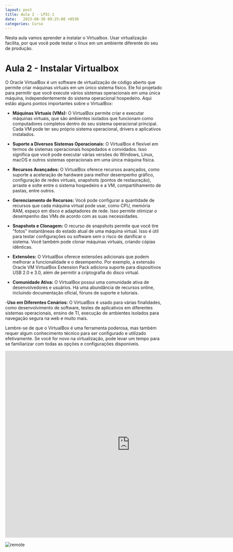 ```yaml
---
layout: post
title: Aula 2 - LPIC-1
date:   2023-08-30 09:25:00 +0530
categories: Curso
---
```

Nesta aula vamos aprender a instalar o Virtualbox. Usar virtualização facilita, por que você pode testar o linux em um ambiente diferente do seu de produção.

# Aula 2 - Instalar Virtualbox

O Oracle VirtualBox é um software de virtualização de código aberto que permite criar máquinas virtuais em um único sistema físico. Ele foi projetado para permitir que você execute vários sistemas operacionais em uma única máquina, independentemente do sistema operacional hospedeiro. Aqui estão alguns pontos importantes sobre o VirtualBox:

- **Máquinas Virtuais (VMs):** O VirtualBox permite criar e executar máquinas virtuais, que são ambientes isolados que funcionam como computadores completos dentro do seu sistema operacional principal. Cada VM pode ter seu próprio sistema operacional, drivers e aplicativos instalados.

- **Suporte a Diversos Sistemas Operacionais:** O VirtualBox é flexível em termos de sistemas operacionais hospedados e convidados. Isso significa que você pode executar várias versões do Windows, Linux, macOS e outros sistemas operacionais em uma única máquina física.

- **Recursos Avançados:** O VirtualBox oferece recursos avançados, como suporte a aceleração de hardware para melhor desempenho gráfico, configuração de redes virtuais, snapshots (pontos de restauração), arraste e solte entre o sistema hospedeiro e a VM, compartilhamento de pastas, entre outros.

- **Gerenciamento de Recursos:** Você pode configurar a quantidade de recursos que cada máquina virtual pode usar, como CPU, memória RAM, espaço em disco e adaptadores de rede. Isso permite otimizar o desempenho das VMs de acordo com as suas necessidades.

- **Snapshots e Clonagem:** O recurso de snapshots permite que você tire "fotos" instantâneas do estado atual de uma máquina virtual. Isso é útil para testar configurações ou software sem o risco de danificar o sistema. Você também pode clonar máquinas virtuais, criando cópias idênticas.

- **Extensões:** O VirtualBox oferece extensões adicionais que podem melhorar a funcionalidade e o desempenho. Por exemplo, a extensão Oracle VM VirtualBox Extension Pack adiciona suporte para dispositivos USB 2.0 e 3.0, além de permitir a criptografia do disco virtual.

- **Comunidade Ativa:** O VirtualBox possui uma comunidade ativa de desenvolvedores e usuários. Há uma abundância de recursos online, incluindo documentação oficial, fóruns de suporte e tutoriais.

-**Uso em Diferentes Cenários:** O VirtualBox é usado para várias finalidades, como desenvolvimento de software, testes de aplicativos em diferentes sistemas operacionais, ensino de TI, execução de ambientes isolados para navegação segura na web e muito mais.

Lembre-se de que o VirtualBox é uma ferramenta poderosa, mas também requer algum conhecimento técnico para ser configurado e utilizado efetivamente. Se você for novo na virtualização, pode levar um tempo para se familiarizar com todas as opções e configurações disponíveis.

<iframe width="800" height="600" src="https://www.youtube.com/embed/JBLe51_cbTM?list=PL0IggKUxTGp0TIQr2sZZ4QrGqGstrRnFd" title="Aula 2 - Curso LPIC-1 101 - Virtualização" frameborder="0" allow="accelerometer; autoplay; clipboard-write; encrypted-media; gyroscope; picture-in-picture; web-share" allowfullscreen></iframe>



![remote](https://profjulianoramos.github.io/linux/blog/images/proxima.png)
